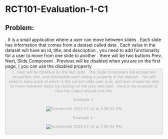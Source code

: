 RCT101-Evaluation-1-C1
======================
Problem:
--------
. It is a small application where a user can move between slides
. Each slide has information that comes from a dataset called data
. Each value in the dataset will have an id, title, and description
. you need to add functionality for a user to move from one slide to another
. there will be two buttons Prev, Next, Slide Component
. Previous will be disabled when you are on the first page, ( you can use the disabled property <button disabled={condition} > )
. Next will be disabled for the last slide
. The Slide component will accept two properties, title, and description,each being a property in the dataset
. You will need to keep track of which is the current slide user is at, and user should be able to move between slides by clicking on the prev and next
. Here is an example of how the output should look like
  
  
Example 1:
  
  
  
![Screenshot 2022-07-12 at 3 58 53 PM](https://user-images.githubusercontent.com/78096363/178484767-18b237d1-a612-4d36-894e-c5948177c2b3.png)
  
  

Example 2 :
  
  
![Screenshot 2022-07-12 at 3 59 04 PM](https://user-images.githubusercontent.com/78096363/178484788-28acc37c-cffd-457a-8a41-0698f5659ed3.png)
